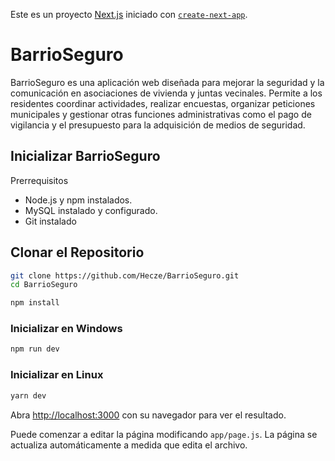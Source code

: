 Este es un proyecto [Next.js](https://nextjs.org/) iniciado con [`create-next-app`](https://github.com/vercel/next.js/tree/canary/packages/create-next-app).


# BarrioSeguro

BarrioSeguro es una aplicación web diseñada para mejorar la seguridad y la comunicación en asociaciones de vivienda y juntas vecinales. Permite a los residentes coordinar actividades, realizar encuestas, organizar peticiones municipales y gestionar otras funciones administrativas como el pago de vigilancia y el presupuesto para la adquisición de medios de seguridad.

## Inicializar BarrioSeguro

Prerrequisitos

- Node.js y npm instalados.
- MySQL instalado y configurado.
- Git instalado

## Clonar el Repositorio

```bash
git clone https://github.com/Hecze/BarrioSeguro.git
cd BarrioSeguro

npm install
```

### Inicializar en Windows
```bash
npm run dev
```

### Inicializar en Linux
```bash
yarn dev
```

Abra [http://localhost:3000](http://localhost:3000) con su navegador para ver el resultado.

Puede comenzar a editar la página modificando `app/page.js`. La página se actualiza automáticamente a medida que edita el archivo.
